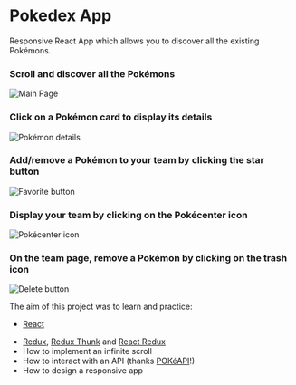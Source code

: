 # Pokedex App

Responsive React App which allows you to discover all the existing Pokémons.

### Scroll and discover all the Pokémons

![Main Page](/public/main-page_illustration)

### Click on a Pokémon card to display its details

![Pokémon details](/public/pokemon-details_illustration)

### Add/remove a Pokémon to your team by clicking the star button

![Favorite button](/public/favorite_illustration)

### Display your team by clicking on the Pokécenter icon

![Pokécenter icon](/public/pokecenter_illustration)

### On the team page, remove a Pokémon by clicking on the trash icon

![Delete button](/public/delete_illustration)

The aim of this project was to learn and practice:

- [React](https://fr.reactjs.org/)

* [Redux](https://redux.js.org/), [Redux Thunk](https://github.com/reduxjs/redux-thunk) and [React Redux](https://react-redux.js.org/)
* How to implement an infinite scroll
* How to interact with an API (thanks [POKéAPI](https://pokeapi.co/)!)
* How to design a responsive app
